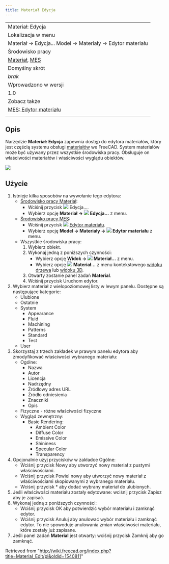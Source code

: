 ```yaml
---
title: Materiał Edycja
---
```

|  |
| --- |
| Materiał: Edycja |
| Lokalizacja w menu |
| Materiał → Edycja... Model → Materiały → Edytor materiału |
| Środowisko pracy |
| [Materiał](/Material_Workbench/pl "Material Workbench/pl"), [MES](/FEM_Workbench/pl "FEM Workbench/pl") |
| Domyślny skrót |
| *brak* |
| Wprowadzono w wersji |
| 1.0 |
| Zobacz także |
| [MES: Edytor materiału](/FEM_MaterialEditor/pl "FEM MaterialEditor/pl") |
|  |

## Opis

Narzędzie **Materiał: Edycja** zapewnia dostęp do edytora materiałów, który jest częścią systemu obsługi [materiałów](/index.php?title=Material/pl&action=edit&redlink=1 "Material/pl (page does not exist)") we FreeCAD. System materiałów może być używany przez wszystkie środowiska pracy. Obsługuje on właściwości materiałów i właściwości wyglądu obiektów.

![](/images/Material_Edit_Dialog.png)

## Użycie

1. Istnieje kilka sposobów na wywołanie tego edytora:
   * [Środowisko pracy Materiał](/Material_Workbench/pl "Material Workbench/pl"):
     + Wciśnij przycisk ![](/images/Material_Edit.svg) Edycja....
     + Wybierz opcję **Materiał → ![](/images/Material_Edit.svg) Edycja...** z menu.
   * [Środowisko pracy MES](/FEM_Workbench/pl "FEM Workbench/pl"):
     + Wciśnij przycisk ![](/images/FEM_MaterialEditor.svg) [Edytor materiału](/FEM_MaterialEditor/pl "FEM MaterialEditor/pl").
     + Wybierz opcję **Model → Materiały → ![](/images/FEM_MaterialEditor.svg) Edytor materiału** z menu.
   * Wszystkie środowiska pracy:
     1. Wybierz obiekt.
     2. Wykonaj jedną z poniższych czynności:
        + Wybierz opcję **Widok → ![](/images/Material_Edit.svg) Materiał...** z menu.
        + Wybierz opcję **![](/images/Material_Edit.svg) Materiał...** z menu kontekstowego [widoku drzewa](/Tree_view/pl "Tree view/pl") lub [widoku 3D](/3D_view/pl "3D view/pl").
     3. Otwarty zostanie panel zadań **Material**.
     4. Wciśnij przycisk Uruchom edytor.
2. Wybierz materiał z wielopoziomowej listy w lewym panelu. Dostępne są następujące kategorie:
   * Ulubione
   * Ostatnie
   * System
     + Appearance
     + Fluid
     + Machining
     + Patterns
     + Standard
     + Test
   * User
3. Skorzystaj z trzech zakładek w prawym panelu edytora aby zmodyfikować właściwości wybranego materiału:
   * Ogólne:
     + Nazwa
     + Autor
     + Licencja
     + Nadrzędny
     + Źródłowy adres URL
     + Źródło odniesienia
     + Znaczniki
     + Opis
   * Fizyczne - różne właściwości fizyczne
   * Wygląd zewnętrzny:
     + Basic Rendering:
       - Ambient Color
       - Diffuse Color
       - Emissive Color
       - Shininess
       - Specular Color
       - Transparency
4. Opcjonalnie użyj przycisków w zakładce Ogólne:
   * Wciśnij przycisk Nowy aby utworzyć nowy materiał z pustymi właściwościami.
   * Wciśnij przycisk Powiel nowy aby utworzyć nowy materiał z właściwościami skopiowanymi z wybranego materiału.
   * Wciśnij przycisk \* aby dodać wybrany materiał do ulubionych.
5. Jeśli właściwości materiału zostały edytowane: wciśnij przycisk Zapisz aby je zapisać.
6. Wykonaj jedną z poniższych czynności:
   * Wciśnij przycisk OK aby potwierdzić wybór materiału i zamknąć edytor.
   * Wciśnij przycisk Anuluj aby anulować wybór materiału i zamknąć edytor. To nie spowoduje anulowania zmian właściwości materiału, które zostały już zapisane.
7. Jeśli panel zadań **Material** jest otwarty: wciśnij przycisk Zamknij aby go zamknąć.

Retrieved from "<http://wiki.freecad.org/index.php?title=Material_Edit/pl&oldid=1540811>"